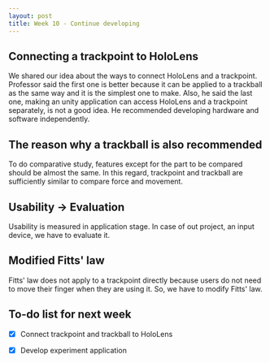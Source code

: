 ```yaml
---
layout: post
title: Week 10 - Continue developing
---
```


## Connecting a trackpoint to HoloLens
We shared our idea about the ways to connect HoloLens and a trackpoint. Professor said the first one is better because it can be applied to a trackball as the same way and it is the simplest one to make. Also, he said the last one, making an unity application can access HoloLens and a trackpoint separately, is not a good idea. He recommended developing hardware and software independently.

## The reason why a trackball is also recommended
To do comparative study, features except for the part to be compared should be almost the same. In this regard, trackpoint and trackball are sufficiently similar to compare force and movement.

## Usability -> Evaluation
Usability is measured in application stage. In case of out project, an input device, we have to evaluate it.

## Modified Fitts' law
Fitts' law does not apply to a trackpoint directly because users do not need to move their finger when they are using it. So, we have to modify Fitts' law.

## To-do list for next week

- [x] Connect trackpoint and trackball to HoloLens
- [x] Develop experiment application

